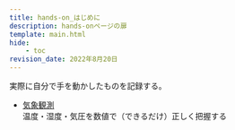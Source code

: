 ```yaml
---
title: hands-on_はじめに
description: hands-onページの扉
template: main.html
hide:
    - toc
revision_date: 2022年8月20日
---
```


実際に自分で手を動かしたものを記録する。

- [気象観測](weather/index.md)  
温度・湿度・気圧を数値で（できるだけ）正しく把握する
